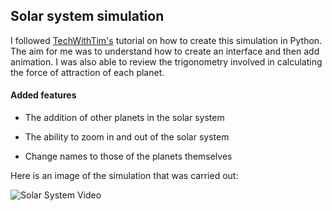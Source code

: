 ## Solar system simulation ##
I followed <a href="https://www.youtube.com/@TechWithTim
">TechWithTim's</a> tutorial on how to create this simulation in Python. The aim for me was to understand how to create an interface and then add animation. I was also able to review the trigonometry involved in calculating the force of attraction of each planet. 

#### Added features ####
- The addition of other planets in the solar system

- The ability to zoom in and out of the solar system

- Change names to those of the planets themselves


Here is an image of the simulation that was carried out: 
<br>

![Solar System Video](SolarSystem.gif)


